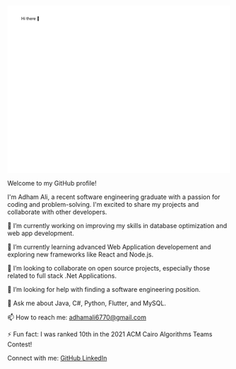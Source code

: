 <svg xmlns="http://www.w3.org/2000/svg" viewBox="0 0 800 600">
  
  <rect width="800" height="600" fill="#fff"/>
  <text x="50" y="50" class="header">Hi there 👋</text>
  
  <text x="50" y="100" class="text">Welcome to my GitHub profile!</text>
  
  <text x="50" y="140" class="text">I'm Adham Ali, a recent software engineering graduate with a passion for coding and problem-solving.</text>
  <text x="50" y="170" class="text">I'm excited to share my projects and collaborate with other developers.</text>
  
  <text x="50" y="210" class="subheader">🔭 I’m currently working on</text>
  <text x="50" y="240" class="text">improving my skills in database optimization and web app development.</text>
  
  <text x="50" y="270" class="subheader">🌱 I’m currently learning</text>
  <text x="50" y="300" class="text">advanced Web Application developement and exploring new frameworks like React and Node.js.</text>
  
  <text x="50" y="330" class="subheader">👯 I’m looking to collaborate on</text>
  <text x="50" y="360" class="text">open source projects, especially those related to full stack .Net Applications.</text>
  
  <text x="50" y="390" class="subheader">🤔 I’m looking for help with</text>
  <text x="50" y="420" class="text">finding a software engineering position.</text>
  
  <text x="50" y="450" class="subheader">💬 Ask me about</text>
  <text x="50" y="480" class="text">Java, C#,  Python, Flutter, and MySQL.</text>
  
  <text x="50" y="510" class="subheader">📫 How to reach me:</text>
  <text x="50" y="540" class="text">adhamali6770@gmail.com</text>
  

  
  <text x="50" y="630" class="subheader">⚡ Fun fact:</text>
  <text x="50" y="660" class="text">I was ranked 10th in the 2021 ACM Cairo Algorithms Teams Contest!</text>
  
  <text x="50" y="700" class="subheader">Connect with me:</text>
  <a href="https://github.com/Adhamali9" target="_blank">
    <text x="50" y="730" class="link">GitHub </text>
  </a>
  <a href="https://www.linkedin.com/in/Adhamali9" target="_blank">
    <text x="50" y="760" class="link"> LinkedIn</text>
  </a>
</svg>
